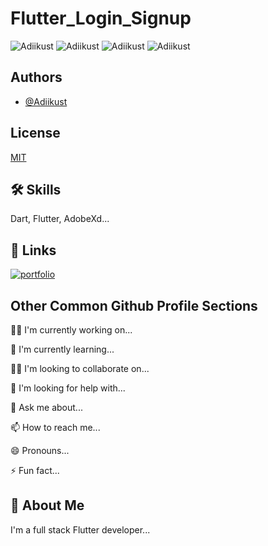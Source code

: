 
# Flutter_Login_Signup

<img src="https://user-images.githubusercontent.com/99065355/153745304-134df977-0519-40cc-b457-8bfa78857e0e.PNG" alt="Adiikust">  <img src="https://user-images.githubusercontent.com/99065355/153745412-4a7a2400-2a45-4d32-b4dc-15236cadebe8.PNG" alt="Adiikust">  <img src="https://user-images.githubusercontent.com/99065355/153745415-ade56e9f-188d-47e0-99ce-a2e6455fa862.PNG" alt="Adiikust">  <img src="https://user-images.githubusercontent.com/99065355/153745416-21bd6897-d87d-4b41-a11b-a7f7bcb2e5df.PNG" alt="Adiikust">

## Authors

- [@Adiikust](https://github.com/Adiikust)


## License

[MIT](https://choosealicense.com/licenses/mit/)


## 🛠 Skills
Dart, Flutter, AdobeXd...


## 🔗 Links
[![portfolio](https://img.shields.io/badge/my_portfolio-000?style=for-the-badge&logo=ko-fi&logoColor=white)](https://github.com/Adiikust/)

## Other Common Github Profile Sections
👩‍💻 I'm currently working on...

🧠 I'm currently learning...

👯‍♀️ I'm looking to collaborate on...

🤔 I'm looking for help with...

💬 Ask me about...

📫 How to reach me...

😄 Pronouns...

⚡️ Fun fact...


## 🚀 About Me
I'm a full stack Flutter developer...

